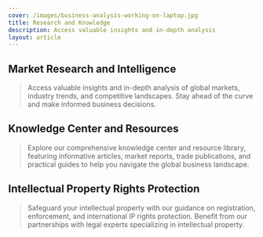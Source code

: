 ```yaml
---
cover: /images/business-analysis-working-on-laptop.jpg
title: Research and Knowledge
description: Access valuable insights and in-depth analysis
layout: article
---
```


## Market Research and Intelligence

> Access valuable insights and in-depth analysis of global markets, industry trends, and competitive landscapes. Stay ahead of the curve and make informed business decisions.

## Knowledge Center and Resources

> Explore our comprehensive knowledge center and resource library, featuring informative articles, market reports, trade publications, and practical guides to help you navigate the global business landscape.

## Intellectual Property Rights Protection

> Safeguard your intellectual property with our guidance on registration, enforcement, and international IP rights protection. Benefit from our partnerships with legal experts specializing in intellectual property.